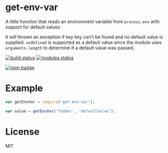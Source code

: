 # get-env-var

A little function that reads an environment variable from
`process.env` with support for default values.

It will thrown an exception if key key can't be found and no default
value is supplied. `undefined` is supported as a default value since
the module uses `arguments.length` to determine if a default value was
passed.

[![build status](https://travis-ci.org/voldern/get-env-var.svg)](https://travis-ci.org/voldern/get-env-var)
[![modules status](https://david-dm.org/voldern/get-env-var.svg)](https://david-dm.org/voldern/get-env-var)

[![npm badge](https://nodei.co/npm/get-env-var.png?downloads=true)](https://nodei.co/npm/get-env-var)

# Example

```javascript
var getEnvVar = require('get-env-var');

var value = getEnvVar('foobar', 'defaultValue');
```

# License

MIT
